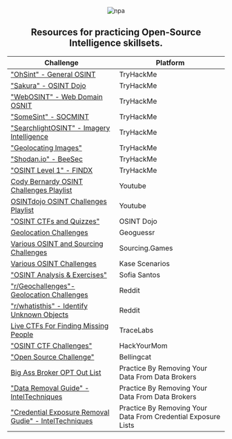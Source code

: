 <div align="center">
  
![npa](https://github.com/user-attachments/assets/950b0fa9-0748-4f6d-985e-777ad4001a0c)

## Resources for practicing Open-Source Intelligence skillsets.

|Challenge|Platform|
|--------|-----------|
["OhSint" - General OSINT](https://tryhackme.com/r/room/ohsint)|TryHackMe|
["Sakura" - OSINT Dojo](https://tryhackme.com/r/room/sakura)|TryHackMe|
["WebOSINT" - Web Domain OSNIT](https://tryhackme.com/r/room/webosint)|TryHackMe|
["SomeSint" - SOCMINT](https://tryhackme.com/r/room/somesint)|TryHackMe|
["SearchlightOSINT" - Imagery Intelligence](https://tryhackme.com/r/room/searchlightosint)|TryHackMe|
["Geolocating Images"](https://tryhackme.com/r/room/geolocatingimages)|TryHackMe|
["Shodan.io" - BeeSec](https://tryhackme.com/r/room/shodan)|TryHackMe|
["OSINT Level 1" - FINDX](https://tryhackme.com/room/osintintel)|TryHackMe|
[Cody Bernardy OSINT Challenges Playlist](https://youtube.com/playlist?list=PLc_hdO4HVYGCg21E7lSQY6UltFigzwbbw&si=JrECV_G4g69GGYs5)|Youtube|
[OSINTdojo OSINT Challenges Playlist](https://www.youtube.com/watch?v=4Hkdxnqz1mg&list=PLtoC6Cd29__XR223Kgup_eOD-8EkDQctr)|Youtube|
["OSINT CTFs and Quizzes"](https://www.osintdojo.com/resources/#ctfs)|OSINT Dojo|
[Geolocation Challenges](https://www.geoguessr.com/)|Geoguessr|
[Various OSINT and Sourcing Challenges](https://sourcing.games)|Sourcing.Games|
[Various OSINT Challenges](https://kasescenarios.com/)|Kase Scenarios|
["OSINT Analysis & Exercises"](https://gralhix.com/list-of-osint-exercises/)|Sofia Santos|
["r/Geochallenges"- Geolocation Challenges](https://www.reddit.com/r/geochallenges/)|Reddit|
["r/whatisthis" - Identify Unknown Objects](https://www.reddit.com/r/Whatisthis/)|Reddit|
[Live CTFs For Finding Missing People](https://tracelabs.org)|TraceLabs|
["OSINT CTF Challenges"](https://hackyourmom.com/en/kibervijna/osint-ctf-challenges/)|HackYourMom|
["Open Source Challenge"](https://challenge.bellingcat.com/)|Bellingcat|
[Big Ass Broker OPT Out List](https://github.com/yaelwrites/Big-Ass-Data-Broker-Opt-Out-List)|Practice By Removing Your Data From Data Brokers|
["Data Removal Guide" - IntelTechniques](https://inteltechniques.com/workbook.html)|Practice By Removing Your Data From Data Brokers|
["Credential Exposure Removal Gudie" - IntelTechniques](https://inteltechniques.com/exposure.html)|Practice By Removing Your Data From Credential Exposure Lists|

</div>
